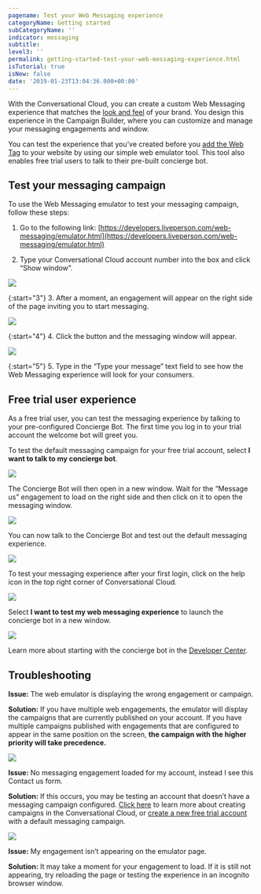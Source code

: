 ```yaml
---
pagename: Test your Web Messaging experience
categoryName: Getting started
subCategoryName: ''
indicator: messaging
subtitle: 
level3: ''
permalink: getting-started-test-your-web-messaging-experience.html
isTutorial: true
isNew: false
date: '2019-01-23T13:04:36.000+00:00'
---
```


With the Conversational Cloud, you can create a custom Web Messaging experience that matches the [look and feel](contact-center-management-campaigns-engagement-window.html) of your brand. You design this experience in the Campaign Builder, where you can customize and manage your messaging engagements and window. 

You can test the experience that you’ve created before you [add the Web Tag](getting-started-add-the-liveperson-tag-to-your-website.html) to your website by using our simple web emulator tool. This tool also enables free trial users to talk to their pre-built concierge bot.

## Test your messaging campaign 

To use the Web Messaging emulator to test your messaging campaign, follow these steps: 

1. Go to the following link: [https://developers.liveperson.com/web-messaging/emulator.html](https://developers.liveperson.com/web-messaging/emulator.html)

2. Type your Conversational Cloud account number into the box and click “Show window”.

![](//ce-sr.s3.eu-west-1.amazonaws.com/knowledge/img/test-your-web-messaging-experience-1.png)

{:start="3"}
3. After a moment, an engagement will appear on the right side of the page inviting you to start messaging.

![](//ce-sr.s3.eu-west-1.amazonaws.com/knowledge/img/test-your-web-messaging-experience-2.png)

{:start="4"}
4. Click the button and the messaging window will appear. 

![](//ce-sr.s3.eu-west-1.amazonaws.com/knowledge/img/test-your-web-messaging-experience-3.png)

{:start="5"}
5. Type in the “Type your message” text field to see how the Web Messaging experience will look for your consumers.

## Free trial user experience 

As a free trial user, you can test the messaging experience by talking to your pre-configured Concierge Bot. The first time you log in to your trial account the welcome bot will greet you. 

To test the default messaging campaign for your free trial account, select **I want to talk to my concierge bot**.

![](//ce-sr.s3.eu-west-1.amazonaws.com/knowledge/img/test-your-web-messaging-experience-4.png)

The Concierge Bot will then open in a new window. Wait for the “Message us” engagement to load on the right side and then click on it to open the messaging window. 

![](//ce-sr.s3.eu-west-1.amazonaws.com/knowledge/img/test-your-web-messaging-experience-5.png)

You can now talk to the Concierge Bot and test out the default messaging experience. 

![](//ce-sr.s3.eu-west-1.amazonaws.com/knowledge/img/test-your-web-messaging-experience-6.png)

To test your messaging experience after your first login, click on the help icon in the top right corner of Conversational Cloud. 

![](//ce-sr.s3.eu-west-1.amazonaws.com/knowledge/img/test-your-web-messaging-experience-7.png)

Select **I want to test my web messaging experience** to launch the concierge bot in a new window.

![](//ce-sr.s3.eu-west-1.amazonaws.com/knowledge/img/test-your-web-messaging-experience-8.png)

Learn more about starting with the concierge bot in the [Developer Center](https://developers.liveperson.com/starting-with-your-concierge-bot.html).

## Troubleshooting 

**Issue:** The web emulator is displaying the wrong engagement or campaign. 

**Solution:** If you have multiple web engagements, the emulator will display the campaigns that are currently published on your account. If you have multiple campaigns published with engagements that are configured to appear in the same position on the screen, **the campaign with the higher priority will take precedence.** 

![](//ce-sr.s3.eu-west-1.amazonaws.com/knowledge/img/test-your-web-messaging-experience-9.png)

**Issue:** No messaging engagement loaded for my account, instead I see this Contact us form. 

**Solution:** If this occurs, you may be testing an account that doesn’t have a messaging campaign configured. [Click here](contact-center-management-campaigns-campaigns-overview.html) to learn more about creating campaigns in the Conversational Cloud, or [create a new free trial account](https://developers.liveperson.com/register.html) with a default messaging campaign. 

![](//ce-sr.s3.eu-west-1.amazonaws.com/knowledge/img/test-your-web-messaging-experience-10.png)

**Issue:**  My engagement isn’t appearing on the emulator page. 

**Solution:** It may take a moment for your engagement to load. If it is still not appearing, try reloading the page or testing the experience in an incognito browser window. 



